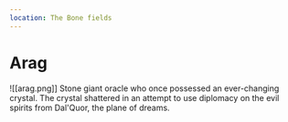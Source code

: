 ```yaml
---
location: The Bone fields
---
```

# Arag
![[arag.png]]
Stone giant oracle who once possessed an ever-changing crystal. The crystal shattered in an attempt to use diplomacy on the evil spirits from Dal'Quor, the plane of dreams. 